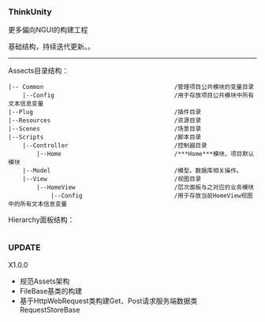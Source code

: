 ### ThinkUnity

更多偏向NGUI的构建工程

基础结构，持续迭代更新。。

---

Assects目录结构：

```
|-- Common                                     /管理项目公共模块的变量目录
    |--Config                                  /用于存放项目公共模块中所有文本信息变量
|--Plug                                        /插件目录
|--Resources                                   /资源目录
|--Scenes                                      /场景目录
|--Scripts                                     /脚本目录
    |--Controller                              /控制器目录
        |--Home                                /***Home***模块，项目默认模块  
    |--Model                                   /模型。数据库相关操作。
    |--View                                    /视图目录
        |--HomeView                            /层次面板与之对应的业务模块
            |--Config                          /用于存放当前HomeView视图中的所有文本信息变量
```


Hierarchy面板结构：

```

```





### UPDATE


X1.0.0

* 规范Assets架构
* FileBase基类的构建
* 基于HttpWebRequest类构建Get、Post请求服务端数据类RequestStoreBase



